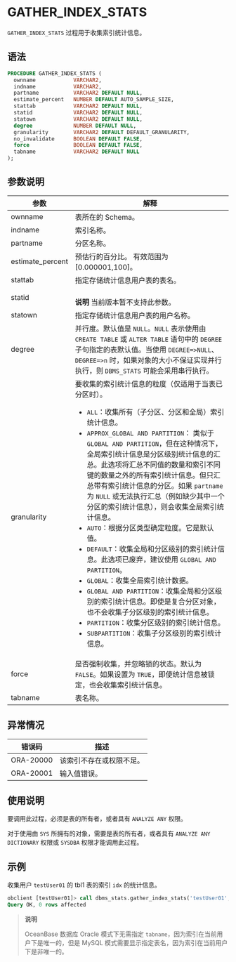 # GATHER_INDEX_STATS 

`GATHER_INDEX_STATS` 过程用于收集索引统计信息。

## 语法 

```sql
PROCEDURE GATHER_INDEX_STATS (
  ownname            VARCHAR2,
  indname            VARCHAR2,
  partname           VARCHAR2 DEFAULT NULL,
  estimate_percent   NUMBER DEFAULT AUTO_SAMPLE_SIZE,
  stattab            VARCHAR2 DEFAULT NULL,
  statid             VARCHAR2 DEFAULT NULL,
  statown            VARCHAR2 DEFAULT NULL,
  degree             NUMBER DEFAULT NULL,
  granularity        VARCHAR2 DEFAULT DEFAULT_GRANULARITY,
  no_invalidate      BOOLEAN DEFAULT FALSE,
  force              BOOLEAN DEFAULT FALSE,
  tabname            VARCHAR2 DEFAULT NULL
);
```

## 参数说明 

|        参数       |      解释           |
|------------------|----------------------|
| ownname          | 表所在的 Schema。     |
| indname          | 索引名称。   |
| partname         | 分区名称。   |
| estimate_percent | 预估行的百分比。 有效范围为 \[0.000001,100\]。 |
| stattab          | 指定存储统计信息用户表的表名。 |
| statid           | <br>**说明** 当前版本暂不支持此参数。 </br>  |
| statown          | 指定存储统计信息用户表的用户名称。 |
| degree           | 并行度。默认值是 `NULL`。`NULL` 表示使用由 `CREATE TABLE` 或 `ALTER TABLE` 语句中的 `DEGREE` 子句指定的表默认值。当使用 `DEGREE=>NULL`、`DEGREE=>n` 时，如果对象的大小不保证实现并行执行，则 `DBMS_STATS` 可能会采用串行执行。  |
| granularity      | 要收集的索引统计信息的粒度（仅适用于当表已分区时）。 <ul><li> `ALL`：收集所有（子分区、分区和全局）索引统计信息。</li>   <li> `APPROX_GLOBAL AND PARTITION`： 类似于 `GLOBAL AND PARTITION`，但在这种情况下，全局索引统计信息是分区级别统计信息的汇总。此选项将汇总不同值的数量和索引不同键的数量之外的所有索引统计信息。但只汇总带有索引统计信息的分区。如果 `partname` 为 `NULL` 或无法执行汇总（例如缺少其中一个分区的索引统计信息），则会收集全局索引统计信息。   </li>   <li> `AUTO`：根据分区类型确定粒度。它是默认值。 </li>   <li> `DEFAULT`：收集全局和分区级别的索引统计信息。此选项已废弃，建议使用 `GLOBAL AND PARTITION`。  </li>   <li>`GLOBAL`：收集全局索引统计数据。  </li>   <li> `GLOBAL AND PARTITION`：收集全局和分区级别的索引统计信息。即使是复合分区对象，也不会收集子分区级别的索引统计信息。   </li>   <li> `PARTITION`：收集分区级别的索引统计信息。   </li>   <li> `SUBPARTITION`：收集子分区级别的索引统计信息。</li>   </ul>    |
| force            | 是否强制收集，并忽略锁的状态。默认为 `FALSE`。如果设置为 `TRUE`，即使统计信息被锁定，也会收集索引统计信息。  |
| tabname          | 表名称。     |



## 异常情况 

|    错误码    |      描述      |
|-----------|--------------|
| ORA-20000 | 该索引不存在或权限不足。 |
| ORA-20001 | 输入值错误。       |



## 使用说明 

要调用此过程，必须是表的所有者，或者具有 `ANALYZE ANY` 权限。

对于使用由 `SYS` 所拥有的对象，需要是表的所有者，或者具有 `ANALYZE ANY DICTIONARY` 权限或 `SYSDBA` 权限才能调用此过程。

## 示例 

收集用户 `testUser01` 的 tbl1 表的索引 `idx` 的统计信息。

```sql
obclient [testUser01]> call dbms_stats.gather_index_stats('testUser01', 'idx1', degree=>4, tabname=>'tbl1');
Query OK, 0 rows affected
```

>**说明**
>
>OceanBase 数据库 Oracle 模式下无需指定 `tabname`，因为索引在当前用户下是唯一的，但是 MySQL 模式需要显示指定表名，因为索引在当前用户下是非唯一的。